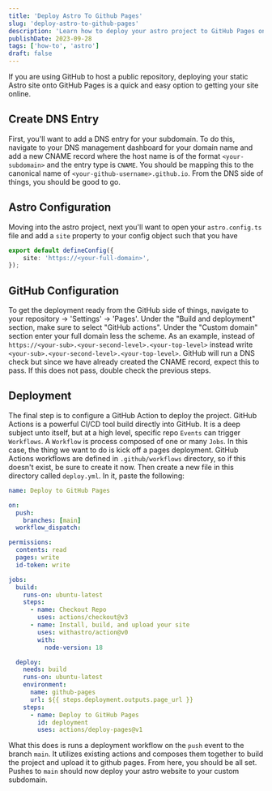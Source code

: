 ```yaml
---
title: 'Deploy Astro To Github Pages'
slug: 'deploy-astro-to-github-pages'
description: 'Learn how to deploy your astro project to GitHub Pages on a custom subdomain'
publishDate: 2023-09-28
tags: ['how-to', 'astro']
draft: false
---
```


If you are using GitHub to host a public repository, deploying your static Astro site onto GitHub
Pages is a quick and easy option to getting your site online.

## Create DNS Entry

First, you'll want to add a DNS entry for your subdomain. To do this, navigate to your DNS
management dashboard for your domain name and add a new CNAME record where the host name is of the
format `<your-subdomain>` and the entry type is `CNAME`. You should be mapping this to the canonical
name of `<your-github-username>.github.io`. From the DNS side of things, you should be good to go.

## Astro Configuration

Moving into the astro project, next you'll want to open your `astro.config.ts` file and add a `site`
property to your config object such that you have

```typescript
export default defineConfig({
	site: 'https://<your-full-domain>',
});
```

## GitHub Configuration

To get the deployment ready from the GitHub side of things, navigate to your repository ->
'Settings' -> 'Pages'. Under the "Build and deployment" section, make sure to select "GitHub
actions". Under the "Custom domain" section enter your full domain less the scheme. As an example,
instead of `https://<your-sub>.<your-second-level>.<your-top-level>` instead write
`<your-sub>.<your-second-level>.<your-top-level>`. GitHub will run a DNS check but since we have
already created the CNAME record, expect this to pass. If this does not pass, double check the
previous steps.

## Deployment

The final step is to configure a GitHub Action to deploy the project. GitHub Actions is a powerful
CI/CD tool build directly into GitHub. It is a deep subject unto itself, but at a high level,
specific repo `Events` can trigger `Workflows`. A `Workflow` is process composed of one or many
`Jobs`. In this case, the thing we want to do is kick off a pages deployment. GitHub Actions
workflows are defined in `.github/workflows` directory, so if this doesn't exist, be sure to create
it now. Then create a new file in this directory called `deploy.yml`. In it, paste the following:

```yaml
name: Deploy to GitHub Pages

on:
  push:
    branches: [main]
  workflow_dispatch:

permissions:
  contents: read
  pages: write
  id-token: write

jobs:
  build:
    runs-on: ubuntu-latest
    steps:
      - name: Checkout Repo
        uses: actions/checkout@v3
      - name: Install, build, and upload your site
        uses: withastro/action@v0
        with:
          node-version: 18

  deploy:
    needs: build
    runs-on: ubuntu-latest
    environment:
      name: github-pages
      url: ${{ steps.deployment.outputs.page_url }}
    steps:
      - name: Deploy to GitHub Pages
        id: deployment
        uses: actions/deploy-pages@v1
```

What this does is runs a deployment workflow on the `push` event to the branch `main`. It utilizes
existing actions and composes them together to build the project and upload it to github pages. From
here, you should be all set. Pushes to `main` should now deploy your astro website to your custom
subdomain.
